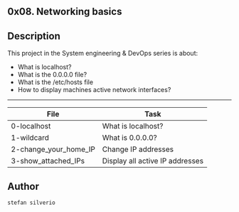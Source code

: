 0x08. Networking basics
---
## Description

This project in the System engineering & DevOps series is about:
* What is localhost?
* What is the 0.0.0.0 file?
* What is the /etc/hosts file
* How to display machines active network interfaces?

---
File|Task
---|---
0-localhost | What is localhost?
1-wildcard | What is 0.0.0.0?
2-change_your_home_IP | Change IP addresses
3-show_attached_IPs | Display all active IP addresses


## Author
`stefan silverio`
